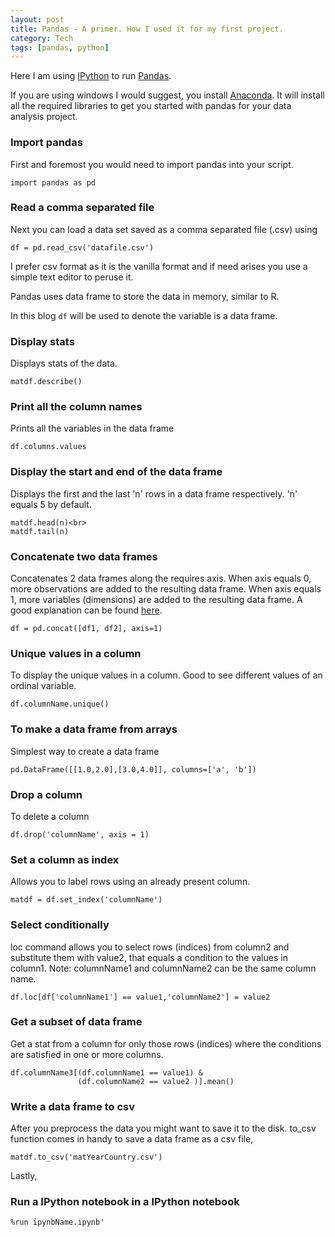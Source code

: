 ```yaml
---
layout: post
title: Pandas - A primer. How I used it for my first project.
category: Tech
tags: [pandas, python]
---
```


Here I am using [IPython](https://ipython.org/) to run [Pandas](http://pandas.pydata.org/).

If you are using windows I would suggest, you install [Anaconda](https://www.continuum.io/downloads).
It will install all the required libraries to get you started with pandas for your data analysis project.

### Import pandas
First and foremost you would need to import pandas into your script.

```
import pandas as pd
```

### Read a comma separated file
Next you can load a data set saved as a comma separated file (.csv) using

```
df = pd.read_csv('datafile.csv')
```

I prefer csv format as it is the vanilla format and if need arises you use a simple text editor to peruse it. 

Pandas uses data frame to store the data in memory, similar to R.

In this blog ```df``` will be used to denote the variable is a data frame.

### Display stats
Displays stats of the data.

```
matdf.describe()
```

### Print all the column names
Prints all the variables in the data frame

```
df.columns.values
```

### Display the start and end of the data frame
Displays the first and the last 'n' rows in a data frame respectively.
'n' equals 5 by default.
```
matdf.head(n)<br>
matdf.tail(n)
```

### Concatenate two data frames
Concatenates 2 data frames along the requires axis.
When axis equals 0, more observations are added to the resulting data frame.
When axis equals 1, more variables (dimensions) are added to the resulting data frame.
A good explanation can be found [here](http://stackoverflow.com/questions/25773245/ambiguity-in-pandas-dataframe-numpy-array-axis-definition).

```
df = pd.concat([df1, df2], axis=1)
```

### Unique values in a column
To display the unique values in a column.
Good to see different values of an ordinal variable.

```
df.columnName.unique()
```

### To make a data frame from arrays
Simplest way to create a data frame

```            
pd.DataFrame([[1.0,2.0],[3.0,4.0]], columns=['a', 'b'])
```

### Drop a column
To delete a column

```
df.drop('columnName', axis = 1)
```

### Set a column as index
Allows you to label rows using an already present column.

```
matdf = df.set_index('columnName')
```

### Select conditionally
loc command allows you to select rows (indices) from column2 and substitute them with value2, that equals a condition to the values in column1. 
Note: columnName1 and columnName2 can be the same column name.

```
df.loc[df['columnName1'] == value1,'columnName2'] = value2
```

### Get a subset of data frame
Get a stat from a column for only those rows (indices) where the conditions are satisfied in one or more columns.

```
df.columnName3[(df.columnName1 == value1) & 
               (df.columnName2 == value2 )].mean()
```

### Write a data frame to csv
After you preprocess the data you might want to save it to the disk.
to_csv function comes in handy to save a data frame as a csv file,

```
matdf.to_csv('matYearCountry.csv')
```

Lastly,
### Run a IPython notebook in a IPython notebook
```
%run ipynbName.ipynb'
```
